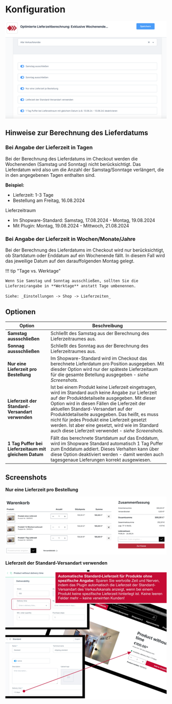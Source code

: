# Konfiguration

![Konfiguration des Plugins](images/konfiguration.png)

## Hinweise zur Berechnung des Lieferdatums

### Bei Angabe der Lieferzeit in Tagen

Bei der Berechnung des Lieferdatums im Checkout werden die Wochenenden (Samstag und Sonntag) nicht berücksichtigt. 
Das Lieferdatum wird also um die Anzahl der Samstag/Sonntage verlängert, die in den angegebenen Tagen enthalten sind.

**Beispiel:**

- Lieferzeit: 1-3 Tage
- Bestellung am Freitag, 16.08.2024

Lieferzeitraum

- Im Shopware-Standard: Samstag, 17.08.2024 - Montag, 19.08.2024 
- Mit Plugin: Montag, 19.08.2024 - Mittwoch, 21.08.2024

### Bei Angabe der Lieferzeit in Wochen/Monate/Jahre

Bei der Berechnung des Lieferdatums im Checkout wird nur berücksichtigt, ob Startdatum oder Enddatum auf ein Wochenende fällt. 
In diesem Fall wird das jeweilige Datum auf den darauffolgenden Montag gelegt.

!!! tip "Tage vs. Werktage"

    Wenn Sie Samstag und Sonntag ausschließen, sollten Sie die Lieferzeirangabe in **Werktage** anstatt Tage umbenennen.

    Siehe: _Einstellungen -> Shop -> Lieferzeiten_

## Optionen

| Option      | Beschreibung                          |
| ----------- | ------------------------------------ |
| **Samstag aussschließen**       | Schließt des Samstag aus der Berechnung des Lieferzeitraumes aus. |
| **Sonnag aussschließen**       | Schließt des Sonntag aus der Berechnung des Lieferzeitraumes aus. |
| **Nur eine Lieferzeit pro Bestellung**    | Im Shopware-Standard wird im Checkout das berechnete Lieferdatum pro Position ausgegeben. Mit diesder Option wird nur der späteste Lieferzeitaum für die gesamte Betellung ausgegeben - _siehe Screenshots._ |
| **Lieferzeit der Standard-Versandart verwenden**       | Ist bei einem Produkt keine Lieferzeit eingetragen, wird im Standard auch keine Angabe zur Lieferzeit auf der Produktdetailseite ausgegeben. Mit dieser Option wird in diesen Fällen die Lieferzeit der aktuellen Standard-Versandart auf der Produktdetailseite ausgegeben. Das heißt, es muss nicht für jedes Produkt eine Lieferzeit gesetzt werden. Ist aber eine gesetzt, wird wie im Standard auch diese Lieferzeit verwendet - _siehe Screenshots._   |
| **1 Tag Puffer bei Lieferzeitaum mit gleichem Datum**       | Fällt das berechnete Startdatum auf das Enddatum, wird im Shopware Standard automatisch 1 Tag Puffer zum Enddatum addiert. Dieses Verhalten kann über diese Option deaktiviert werden - damit werden auch tagesgenaue Lieferungen korrekt ausgewiesen. |

## Screenshots

**Nur eine Lieferzeit pro Bestellung**

![Nur eine Lieferzeit pro Bestellung](images/lieferzeitraum-pro-bestellung.png)

**Lieferzeit der Standard-Versandart verwenden**

![Lieferzeit der Standard-Versandart verwenden](images/standard-lieferzeit.jpg)


